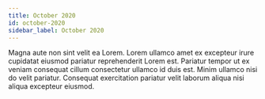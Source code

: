 ```yaml
---
title: October 2020
id: october-2020
sidebar_label: October 2020
---
```


Magna aute non sint velit ea Lorem. Lorem ullamco amet ex excepteur irure cupidatat eiusmod pariatur reprehenderit Lorem est. Pariatur tempor ut ex veniam consequat cillum consectetur ullamco id duis est. Minim ullamco nisi do velit pariatur. Consequat exercitation pariatur velit laborum aliqua nisi aliqua excepteur eiusmod.

